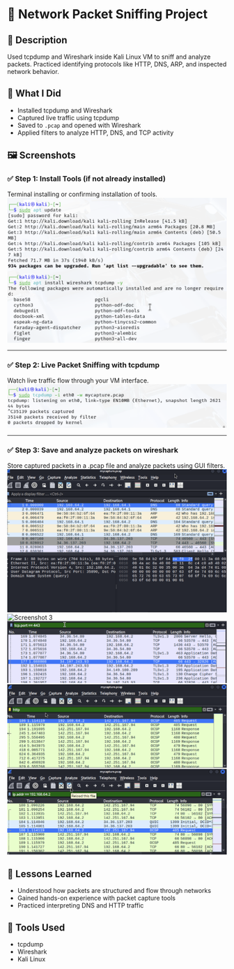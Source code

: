 # 🔐 Network Packet Sniffing Project

## 📄 Description
Used tcpdump and Wireshark inside Kali Linux VM to sniff and analyze packets. Practiced identifying protocols like HTTP, DNS, ARP, and inspected network behavior.

## 🧠 What I Did
- Installed tcpdump and Wireshark
- Captured live traffic using tcpdump
- Saved to `.pcap` and opened with Wireshark
- Applied filters to analyze HTTP, DNS, and TCP activity

## 🖼️ Screenshots
### ✅ Step 1: Install Tools (if not already installed)
Terminal installing or confirming installation of tools.
![Screenshot 1](screenshots/Sc1.png)

---

### ✅ Step 2: Live Packet Sniffing with tcpdump
Watch live traffic flow through your VM interface.
![Screenshot 2](screenshots/Sc2.png)

---

### ✅ Step 3: Save and analyze packets on wireshark
Store captured packets in a .pcap file and analyze packets using GUI filters.
![Screenshot 3](screenshots/sc3.png)
![Screenshot 3](screenshots/SC3b.png)
![Screenshot 3](screenshots/Sc3c.png)
![Screenshot 3](screenshots/Sc3d.png)
![Screenshot 3](screenshots/Sc3e.png)




## 🧠 Lessons Learned
- Understood how packets are structured and flow through networks
- Gained hands-on experience with packet capture tools
- Practiced interpreting DNS and HTTP traffic

## 🧪 Tools Used
- tcpdump
- Wireshark
- Kali Linux
